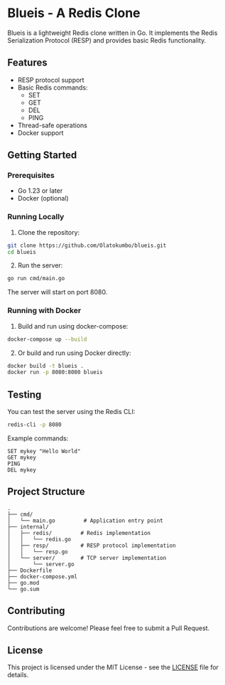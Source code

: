 # Blueis - A Redis Clone

Blueis is a lightweight Redis clone written in Go. It implements the Redis Serialization Protocol (RESP) and provides basic Redis functionality.

## Features

- RESP protocol support
- Basic Redis commands:
  - SET
  - GET
  - DEL
  - PING
- Thread-safe operations
- Docker support

## Getting Started

### Prerequisites

- Go 1.23 or later
- Docker (optional)

### Running Locally

1. Clone the repository:
```bash
git clone https://github.com/Olatokumbo/blueis.git
cd blueis
```

2. Run the server:
```bash
go run cmd/main.go
```

The server will start on port 8080.

### Running with Docker

1. Build and run using docker-compose:
```bash
docker-compose up --build
```

2. Or build and run using Docker directly:
```bash
docker build -t blueis .
docker run -p 8080:8080 blueis
```

## Testing

You can test the server using the Redis CLI:

```bash
redis-cli -p 8080
```

Example commands:
```redis
SET mykey "Hello World"
GET mykey
PING
DEL mykey
```

## Project Structure

```
.
├── cmd/
│   └── main.go         # Application entry point
├── internal/
│   ├── redis/         # Redis implementation
│   │   └── redis.go
│   ├── resp/          # RESP protocol implementation
│   │   └── resp.go
│   └── server/        # TCP server implementation
│       └── server.go
├── Dockerfile
├── docker-compose.yml
├── go.mod
└── go.sum
```

## Contributing

Contributions are welcome! Please feel free to submit a Pull Request.

## License

This project is licensed under the MIT License - see the [LICENSE](LICENSE) file for details. 